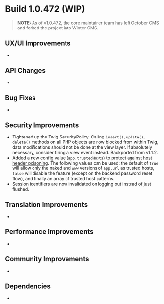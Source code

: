 # Build 1.0.472 (WIP)

> **NOTE:** As of v1.0.472, the core maintainer team has left October CMS and forked the project into Winter CMS.

## UX/UI Improvements
-

## API Changes
-

## Bug Fixes
-

## Security Improvements
- Tightened up the Twig SecurityPolicy. Calling `insert()`, `update()`, `delete()` methods on all PHP objects are now blocked from within Twig, data modifications should not be done at the view layer. If absolutely necessary, consider firing a view event instead. Backported from v1.1.2.
- Added a new config value (`app.trustedHosts`) to protect against [host header poisoning](https://portswigger.net/web-security/host-header). The following values can be used: the default of `true` will allow only the naked and `www` versions of `app.url` as trusted hosts, `false` will disable the feature (except on the backend password reset flow), and finally an array of trusted host patterns.
- Session identifiers are now invalidated on logging out instead of just flushed.

## Translation Improvements
-

## Performance Improvements
-

## Community Improvements
-

## Dependencies
-
